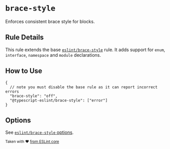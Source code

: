 # `brace-style`

Enforces consistent brace style for blocks.

## Rule Details

This rule extends the base [`eslint/brace-style`](https://eslint.org/docs/rules/brace-style) rule.
It adds support for `enum`, `interface`, `namespace` and `module` declarations.

## How to Use

```jsonc
{
  // note you must disable the base rule as it can report incorrect errors
  "brace-style": "off",
  "@typescript-eslint/brace-style": ["error"]
}
```

## Options

See [`eslint/brace-style` options](https://eslint.org/docs/rules/brace-style#options).

<sup>

Taken with ❤️ [from ESLint core](https://github.com/eslint/eslint/blob/main/docs/rules/brace-style.md)

</sup>
